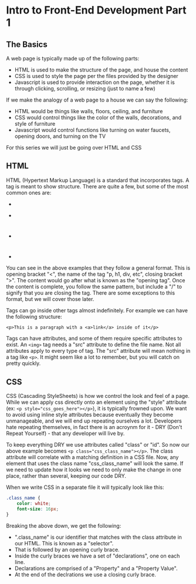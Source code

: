 # Intro to Front-End Development Part 1

## The Basics

A web page is typically made up of the following parts:

* HTML is used to make the structure of the page, and house the content
* CSS is used to style the page per the files provided by the designer
* Javascript is used to provide interaction on the page, whether it is through clicking, scrolling, or resizing (just to name a few)

If we make the analogy of a web page to a house we can say the following:

* HTML would be things like walls, floors, ceiling, and furniture
* CSS would control things like the color of the walls, decorations, and style of furniture
* Javascript would control functions like turning on water faucets, opening doors, and turning on the TV

For this series we will just be going over HTML and CSS

## HTML

HTML (Hypertext Markup Language) is a standard that incorporates tags. A tag is meant to show structure. There are quite a few, but some of the most common ones are:

* <p></p>
* <div></div>
* <h1></h1>
* <a></a>

You can see in the above examples that they follow a general format. This is opening bracket "<", the name of the tag "p, h1, div, etc", closing bracket ">". The content would go after what is known as the "opening tag". Once the content is complete, you follow the same pattern, but include a "/" to signify that you are closing the tag. There are some exceptions to this format, but we will cover those later.

Tags can go inside other tags almost indefinitely. For example we can have the following structure:

`<p>This is a paragraph with a <a>link</a> inside of it</p>`

Tags can have attributes, and some of them require specific attributes to exist. An `<img>` tag needs a "src" attribute to define the file name. Not all attributes apply to every type of tag. The "src" attribute will mean nothing in a tag like `<p>`. It might seem like a lot to remember, but you will catch on pretty quickly.

## CSS

CSS (Cascading StyleSheets) is how we control the look and feel of a page. While we can apply css directly onto an element using the "style" attribute (ex: `<p style="css_goes_here"></p>`), it is typically frowned upon. We want to avoid using inline style attributes because eventually they become unmanageable, and we will end up repeating ourselves a lot. Developers hate repeating themselves, in fact there is an acroynm for it - DRY (Don't Repeat Yourself) - that any developer will live by.

To keep everything DRY we use attributes called "class" or "id". So now our above example becomes `<p class="css_class_name"></p>`. The class attribute will correlate with a matching definition in a CSS file. Now, any element that uses the class name "css_class_name" will look the same. If we need to update how it looks we need to only make the change in one place, rather than several, keeping our code DRY.

When we write CSS in a separate file it will typically look like this:

```CSS
.class_name {
    color: white;
    font-size: 16px;
}
```

Breaking the above down, we get the following:

* ".class_name" is our identifier that matches with the class attribute in our HTML. This is known as a "selector".
* That is followed by an opening curly brace.
* Inside the curly braces we have a set of "declarations", one on each line.
* Declarations are comprised of a "Property" and a "Property Value".
* At the end of the declrations we use a closing curly brace.